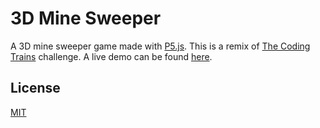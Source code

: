 
# 3D Mine Sweeper

A 3D mine sweeper game made with [P5.js](https://p5js.org/). This is a remix of [The Coding Trains](https://thecodingtrain.com/CodingChallenges/071-minesweeper.html) challenge. A live demo can be found [here]().

## License

[MIT](https://choosealicense.com/licenses/mit/)